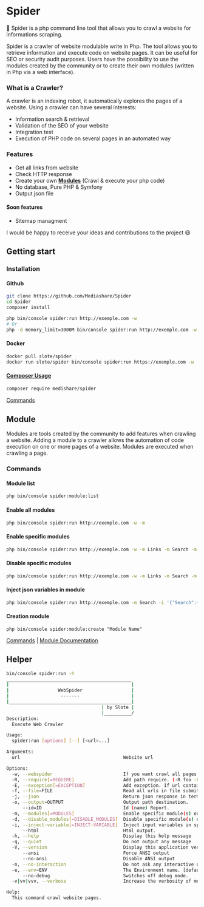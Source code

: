 # Spider
:dizzy: Spider is a php command line tool that allows you to crawl a website for informations scraping.

Spider is a crawler of website modulable write in Php.
The tool allows you to retrieve information and execute code on website pages. It can be useful for SEO or security audit purposes.
Users have the possibility to use the modules created by the community or to create their own modules (written in Php via a web interface).

### What is a Crawler?
A crawler is an indexing robot, it automatically explores the pages of a website.
Using a crawler can have several interests:
- Information search & retrieval
- Validation of the SEO of your website
- Integration test
- Execution of PHP code on several pages in an automated way

### Features
  - Get all links from website
  - Check HTTP response
  - Create your own [**Modules**](src/Modules/) (Crawl & execute your php code)
  - No database, Pure PHP & Symfony
  - Output json file
#### Soon features
  - Sitemap managment

I would be happy to receive your ideas and contributions to the project :smiley:

## Getting start
### Installation
#### Github
```bash
git clone https://github.com/Mediashare/Spider
cd Spider
composer install

php bin/console spider:run http://exemple.com -w
# Or
php -d memory_limit=3000M bin/console spider:run http://exemple.com -w # Extend PHP memory limit 
```
#### Docker
```bash
docker pull slote/spider
docker run slote/spider bin/console spider:run https://exemple.com -w
```
#### [Composer Usage](PACKAGIST.md)
```bash
composer require medishare/spider
```

[Commands](src/Command/)
## Module
Modules are tools created by the community to add features when crawling a website.
Adding a module to a crawler allows the automation of code execution on one or more pages of a website. Modules are executed when crawling a page.
### Commands
#### Module list
```bash
php bin/console spider:module:list
```
#### Enable all modules
```bash
php bin/console spider:run http://exemple.com -w -m
```
#### Enable specific modules
```bash
php bin/console spider:run http://exemple.com -w -m Links -m Search -m NewModule
```
#### Disable specific modules
```bash
php bin/console spider:run http://exemple.com -w -m Links -m Search -m NewModule -d FileDownload
```
#### Inject json variables in module
```bash
php bin/console spider:run http://exemple.com -m Search -i '{"Search":{"value search"}}' -i '{"Search":{"value search 2"}}'
```
#### Creation module
```
php bin/console spider:module:create "Module Name"
```
[Commands](src/Command/) | [Module Documentation](src/Modules/)

## Helper
```bash
bin/console spider:run -h
______________________________________________
|                                             |
|                  WebSpider                  |
|                   -------                   |
|_____________________________________________|
                                   | by Slote |
                                   |__________/
Description:
  Execute Web Crawler

Usage:
  spider:run [options] [--] [<url>...]

Arguments:
  url                                      Website url

Options:
  -w, --webspider                          If you want crawl all pages on this website.
  -R, --require[=REQUIRE]                  Add path require. (-R foo -R bar). (multiple values allowed)
  -E, --exception[=EXCEPTION]              Add exception. If url contains one of these words then not crawled. (-E foo -E bar). (multiple values allowed)
  -f, --file=FILE                          Read all urls in file submited.
  -j, --json                               Return json response in terminal.
  -o, --output=OUTPUT                      Output path destination.
      --id=ID                              Id (name) Report.
  -m, --modules[=MODULES]                  Enable specific module(s) or enable all modules if not module specified. (multiple values allowed)
  -d, --disable_modules[=DISABLE_MODULES]  Disable specific module(s) or disable all modules if not module specified. (multiple values allowed)
  -i, --inject-variable[=INJECT-VARIABLE]  Inject input variables in specific module. (-i '{"moduleName":["foo","bar"]}'). (multiple values allowed)
      --html                               Html output.
  -h, --help                               Display this help message
  -q, --quiet                              Do not output any message
  -V, --version                            Display this application version
      --ansi                               Force ANSI output
      --no-ansi                            Disable ANSI output
  -n, --no-interaction                     Do not ask any interactive question
  -e, --env=ENV                            The Environment name. [default: "dev"]
      --no-debug                           Switches off debug mode.
  -v|vv|vvv, --verbose                     Increase the verbosity of messages: 1 for normal output, 2 for more verbose output and 3 for debug

Help:
  This command crawl website pages.
```